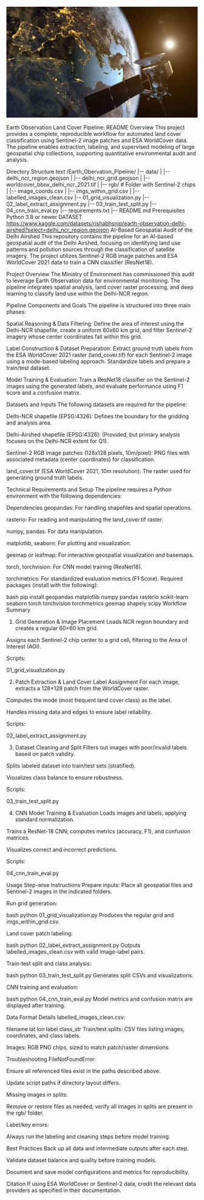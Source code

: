 ![Space for climate and water image](https://github.com/Quantamaster/Earth-Observation/blob/c8f8408086fe21bce706fdaddfa563c7f9857b5d/Space%20for%20climate%20and%20water.jpg)

Earth Observation Land Cover Pipeline: README
Overview
This project provides a complete, reproducible workflow for automated land cover classification using Sentinel-2 image patches and ESA WorldCover data. The pipeline enables extraction, labeling, and supervised modeling of large geospatial chip collections, supporting quantitative environmental audit and analysis.

Directory Structure
text
/Earth_Obervation_Pipeline/
    |-- data/
    |     |-- delhi_ncr_region.geojson
    |     |-- delhi_ncr_grid.geojson
    |     |-- worldcover_bbox_delhi_ncr_2021.tif
    |     |-- rgb/                          # Folder with Sentinel-2 chips
    |     |-- image_coords.csv
    |     |-- imgs_within_grid.csv
    |     |-- labelled_images_clean.csv
    |-- 01_grid_visualization.py
    |-- 02_label_extract_assignment.py
    |-- 03_train_test_split.py
    |-- 04_cnn_train_eval.py
    |-- requirements.txt
    |-- README.md
Prerequisites
Python 3.8 or newer
DATASET
https://www.kaggle.com/datasets/rishabhsnip/earth-observation-delhi-airshed?select=delhi_ncr_region.geojson
AI-Based Geospatial Audit of the Delhi Airshed
This repository contains the pipeline for an AI-based geospatial audit of the Delhi Airshed, focusing on identifying land use patterns and pollution sources through the classification of satellite imagery. The project utilizes Sentinel-2 RGB image patches and ESA WorldCover 2021 data to train a CNN classifier (ResNet18).

Project Overview
The Ministry of Environment has commissioned this audit to leverage Earth Observation data for environmental monitoring. The pipeline integrates spatial analysis, land cover raster processing, and deep learning to classify land use within the Delhi-NCR region.

Pipeline Components and Goals
The pipeline is structured into three main phases:

Spatial Reasoning & Data Filtering: Define the area of interest using the Delhi-NCR shapefile, create a uniform 60x60 km grid, and filter Sentinel-2 imagery whose center coordinates fall within this grid.

Label Construction & Dataset Preparation: Extract ground truth labels from the ESA WorldCover 2021 raster (land_cover.tif) for each Sentinel-2 image using a mode-based labeling approach. Standardize labels and prepare a train/test dataset.

Model Training & Evaluation: Train a ResNet18 classifier on the Sentinel-2 images using the generated labels, and evaluate performance using F1 score and a confusion matrix.

Datasets and Inputs
The following datasets are required for the pipeline:

Delhi-NCR shapefile (EPSG:4326): Defines the boundary for the gridding and analysis area.

Delhi-Airshed shapefile (EPSG:4326): (Provided, but primary analysis focuses on the Delhi-NCR extent for Q1).

Sentinel-2 RGB image patches (128x128 pixels, 10m/pixel): PNG files with associated metadata (center coordinates) for classification.

land_cover.tif (ESA WorldCover 2021, 10m resolution): The raster used for generating ground truth labels.

Technical Requirements and Setup
The pipeline requires a Python environment with the following dependencies:

Dependencies
geopandas: For handling shapefiles and spatial operations.

rasterio: For reading and manipulating the land_cover.tif raster.

numpy, pandas: For data manipulation.

matplotlib, seaborn: For plotting and visualization.

geemap or leafmap: For interactive geospatial visualization and basemaps.

torch, torchvision: For CNN model training (ResNet18).

torchmetrics: For standardized evaluation metrics (F1 Score).
Required packages (install with the following):

bash
pip install geopandas matplotlib numpy pandas rasterio scikit-learn seaborn torch torchvision torchmetrics geemap shapely scipy
Workflow Summary
1. Grid Generation & Image Placement
Loads NCR region boundary and creates a regular 60×60 km grid.

Assigns each Sentinel-2 chip center to a grid cell, filtering to the Area of Interest (AOI).

Scripts:

01_grid_visualization.py

2. Patch Extraction & Land Cover Label Assignment
For each image, extracts a 128×128 patch from the WorldCover raster.

Computes the mode (most frequent land cover class) as the label.

Handles missing data and edges to ensure label reliability.

Scripts:

02_label_extract_assignment.py

3. Dataset Cleaning and Split
Filters out images with poor/invalid labels based on patch validity.

Splits labeled dataset into train/test sets (stratified).

Visualizes class balance to ensure robustness.

Scripts:

03_train_test_split.py

4. CNN Model Training & Evaluation
Loads images and labels, applying standard normalization.

Trains a ResNet-18 CNN; computes metrics (accuracy, F1), and confusion matrices.

Visualizes correct and incorrect predictions.

Scripts:

04_cnn_train_eval.py

Usage
Step-wise Instructions
Prepare inputs: Place all geospatial files and Sentinel-2 images in the indicated folders.

Run grid generation:

bash
python 01_grid_visualization.py
Produces the regular grid and imgs_within_grid.csv.

Land cover patch labeling:

bash
python 02_label_extract_assignment.py
Outputs labelled_images_clean.csv with valid image-label pairs.

Train-test split and class analysis:

bash
python 03_train_test_split.py
Generates split CSVs and visualizations.

CNN training and evaluation:

bash
python 04_cnn_train_eval.py
Model metrics and confusion matrix are displayed after training.

Data Format Details
labelled_images_clean.csv:

filename	lat	lon	label	class_str
Train/test splits:
CSV files listing images, coordinates, and class labels.

Images:
RGB PNG chips, sized to match patch/raster dimensions.

Troubleshooting
FileNotFoundError:

Ensure all referenced files exist in the paths described above.

Update script paths if directory layout differs.

Missing images in splits:

Remove or restore files as needed; verify all images in splits are present in the rgb/ folder.

Label/key errors:

Always run the labeling and cleaning steps before model training.

Best Practices
Back up all data and intermediate outputs after each step.

Validate dataset balance and quality before training models.

Document and save model configurations and metrics for reproducibility.

Citation
If using ESA WorldCover or Sentinel-2 data, credit the relevant data providers as specified in their documentation.
